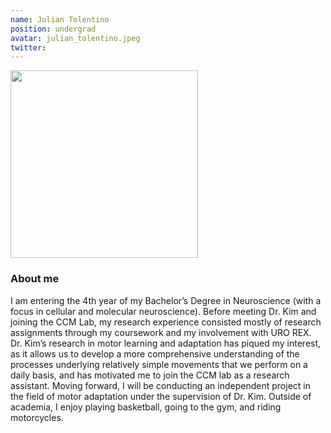 ```yaml
---
name: Julian Tolentino
position: undergrad
avatar: julian_tolentino.jpeg
twitter: 
---
```

<img width="300" src="{{site.baseurl}}/images/people/{{page.avatar}}" data-action="zoom">

### About me ###
I am entering the 4th year of my Bachelor’s Degree in Neuroscience (with a focus in cellular and molecular neuroscience). Before meeting Dr. Kim and joining the CCM Lab, my research experience consisted mostly of research assignments through my coursework and my involvement with URO REX. Dr. Kim’s research in motor learning and adaptation has piqued my interest, as it allows us to develop a more comprehensive understanding of the processes underlying relatively simple movements that we perform on a daily basis, and has motivated me to join the CCM lab as a research assistant. Moving forward, I will be conducting an independent project in the field of motor adaptation under the supervision of Dr. Kim. Outside of academia, I enjoy playing basketball, going to the gym, and riding motorcycles.